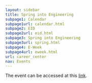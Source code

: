 ```yaml
---
layout: sidebar
title: Spring into Engineering
subpage1: Calendar
subpage1url: calendar.html
subpage2: EID
subpage2url: eid.html
subpage3: Spring into Engineering
subpage3url: spring.html
subpage4: E-Week
subpage4url: eweek.html
url: career_center
nav: Events
---
```

<p> The event can be accessed at this <a href="https://nd.joinhandshake.com/career_fairs/21335?ref=events-search">link</a>.</p>
